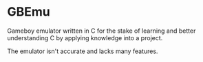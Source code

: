 # GBEmu

Gameboy emulator written in C for the stake of learning and better understanding C by applying knowledge into a project.

The emulator isn't accurate and lacks many features.
